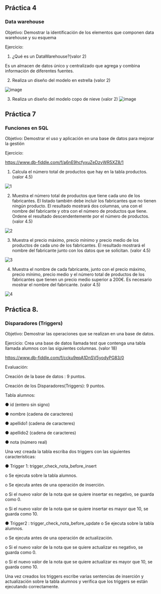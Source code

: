 ## Práctica 4
### Data warehouse

Objetivo: Demostrar la identificación de los elementos que componen data warehouse y
su esquema

Ejercicio:

1. ¿Qué es un DataWarehouse?(valor 2)

Es un almacen de datos único y centralizado que agrega y combina información de diferentes fuentes.  


2. Realiza un diseño del modelo en estrella (valor 2)

![image](https://user-images.githubusercontent.com/101658619/171660538-7442d2dd-2514-4b47-aba7-e6d5823a9d49.png)


3. Realiza un diseño del modelo copo de nieve (valor 2)
![image](https://user-images.githubusercontent.com/101658619/171662021-17990d75-8f41-45c0-afaf-957c83201188.png)



## Práctica 7
### Funciones en SQL
Objetivo: Demostrar el uso y aplicación en una base de datos para mejorar la gestión


Ejercicio:

https://www.db-fiddle.com/f/a6nE9hcfyxuZeDzvWR5XZ8/1

1. Calcula el número total de productos que hay en la tabla productos. (valor 4.5)

![1](https://user-images.githubusercontent.com/101212784/172399388-0ecf25ca-ed8b-48ce-b70a-e1826ad48034.JPG)


2. Muestra el número total de productos que tiene cada uno de los fabricantes. El listado
también debe incluir los fabricantes que no tienen ningún producto. El resultado
mostrará dos columnas, una con el nombre del fabricante y otra con el número de
productos que tiene. Ordene el resultado descendentemente por el número de
productos. (valor 4.5)


![2](https://user-images.githubusercontent.com/101212784/172399899-c7f564d8-4442-4c3e-a150-1e02b525c84e.JPG)


3. Muestra el precio máximo, precio mínimo y precio medio de los productos de cada
uno de los fabricantes. El resultado mostrará el nombre del fabricante junto con los
datos que se solicitan. (valor 4.5)



![3](https://user-images.githubusercontent.com/101212784/172400304-9e977941-8e5a-4c47-b25f-878bb7a2b94b.JPG)


4. Muestra el nombre de cada fabricante, junto con el precio máximo, precio mínimo,
precio medio y el número total de productos de los fabricantes que tienen un precio
medio superior a 200€. Es necesario mostrar el nombre del fabricante. (valor 4.5)

![4](https://user-images.githubusercontent.com/101212784/172400609-26867ddb-66f1-43e3-8897-da724abfe2ae.JPG)


## Práctica 8.
### Disparadores (Triggers)

Objetivo: Demostrar las operaciones que se realizan en una base de datos.

Ejercicio: Crea una base de datos llamada test que contenga una tabla llamada
alumnos con las siguientes columnas. (valor 18)

https://www.db-fiddle.com/f/ccku9epA1DnSV5yodyPG83/0

Evaluación:

Creación de la base de datos : 9 puntos.

Creación de los Disparadores(Triggers): 9 puntos.

Tabla alumnos:

● id (entero sin signo)

● nombre (cadena de caracteres)

● apellido1 (cadena de caracteres)

● apellido2 (cadena de caracteres)

● nota (número real)

Una vez creada la tabla escriba dos triggers con las siguientes características:

● Trigger 1: trigger_check_nota_before_insert

  o Se ejecuta sobre la tabla alumnos.
  
  o Se ejecuta antes de una operación de inserción.
  
  o Si el nuevo valor de la nota que se quiere insertar es negativo, se guarda
  como 0.
  
  o Si el nuevo valor de la nota que se quiere insertar es mayor que 10, se
  guarda como 10.

● Trigger2 : trigger_check_nota_before_update
  o Se ejecuta sobre la tabla alumnos.
  
  o Se ejecuta antes de una operación de actualización.
  
  o Si el nuevo valor de la nota que se quiere actualizar es negativo, se guarda
  como 0.
  
  o Si el nuevo valor de la nota que se quiere actualizar es mayor que 10, se
  guarda como 10.
  
Una vez creados los triggers escribe varias sentencias de inserción y actualización
sobre la tabla alumnos y verifica que los triggers se están ejecutando
correctamente.
